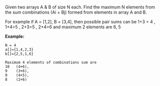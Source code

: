 Given two arrays A & B of size N each.
Find the maximum N elements from the sum combinations (Ai + Bj) formed from elements in array A and B.

For example if A = [1,2], B = [3,4], then possible pair sums can be 1+3 = 4 , 1+4=5 , 2+3=5 , 2+4=6
and maximum 2 elements are 6, 5

**Example:**
```
N = 4
a[]={1,4,2,3}
b[]={2,5,1,6}

Maximum 4 elements of combinations sum are
10   (4+6), 
9    (3+6),
9    (4+5),
8    (2+6)
```